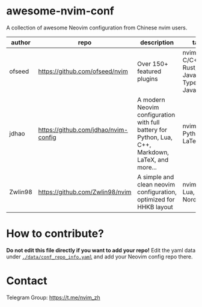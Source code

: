 # awesome-nvim-conf

A collection of awesome Neovim configuration from Chinese nvim users.

<!--MARKDOWN_TABLE_START-->
| author|                repo                |                                            description                                           |                          tags                         |stars|
|-------|------------------------------------|--------------------------------------------------------------------------------------------------|-------------------------------------------------------|-----|
| ofseed|   https://github.com/ofseed/nvim   |                                    Over 150+ featured plugins                                    |nvim-lsp, C/C++, Rust, GO, JavaScript, TypeScript, Java| 145 |
| jdhao |https://github.com/jdhao/nvim-config|A modern Neovim configuration with full battery for Python, Lua, C++, Markdown, LaTeX, and more...|                nvim-lsp, Python, LaTeX                | 3379|
|Zwlin98|   https://github.com/Zwlin98/nvim  |                A simple and clean neovim configuration, optimized for HHKB layout                |             nvim-lsp, Lua, HHKB, Nord, Lua            |  42 |
<!--MARKDOWN_TABLE_END-->

# How to contribute?

**Do not edit this file directly if you want to add your repo!**
Edit the yaml data under [`./data/conf_repo_info.yaml`](./data/conf_repo_info.yaml) and add your Neovim config repo there.

# Contact

Telegram Group: <https://t.me/nvim_zh>
